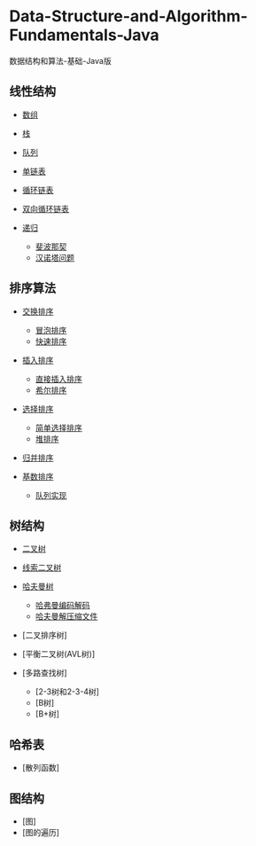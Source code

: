 # Data-Structure-and-Algorithm-Fundamentals-Java
数据结构和算法-基础-Java版
## 线性结构
- [数组](/src/sort_slgorithm/exchange_sort/array)
- [栈](/src/sort_slgorithm/exchange_sort/stack)
- [队列](/src/sort_slgorithm/exchange_sort/queue)
- [单链表](/src/sort_slgorithm/exchange_sort/node)
- [循环链表](/src/sort_slgorithm/exchange_sort/loopNode)
- [双向循环链表](/src/sort_slgorithm/exchange_sort/double_node)
- [递归](/src/sort_slgorithm/exchange_sort/recursion)

    + [斐波那契](/src/sort_slgorithm/exchange_sort/recursion/fibonacci)
    + [汉诺塔问题](/src/sort_slgorithm/exchange_sort/recursion/tower_of_hanoi)
## 排序算法
- [交换排序](/src/sort_algorithm/exchange_sort)

    + [冒泡排序](/src/sort_algorithm/exchange_sort/bubble_sort)
    + [快速排序](/src/sort_algorithm/exchange_sort/qucik_sort)
- [插入排序](/src/sort_algorithm/insertion_sort)

    + [直接插入排序](/src/sort_algorithm/insertion_sort/straight_insertion_sort)
    + [希尔排序](/src/sort_algorithm/insertion_sort/shell_sort)
- [选择排序](/src/sort_algorithm/insertion_sort/selection_sort)

    + [简单选择排序](/src/sort_algorithm/insertion_sort/simple_selection_sort)
    + [堆排序](/src/sort_algorithm/insertion_sort/heap_sort)
- [归并排序](/src/sort_algorithm/insertion_sort/merge_sort)
- [基数排序](/src/sort_algorithm/insertion_sort/radix_sort)
    
    + [队列实现](/src/sort_algorithm/insertion_sort/selection_sort/radix_queue_sort)
## 树结构
- [二叉树](/src/tree/binary_tree)
- [线索二叉树](/src/tree/threaded_binary_tree)
- [哈夫曼树](/src/tree/huffman_tree)

    + [哈弗曼编码解码](/src/tree/huffman_tree/huffman_coding)
    + [哈夫曼解压缩文件](/src/tree/huffman_tree/huffman_file)
- [二叉排序树]
- [平衡二叉树(AVL树)]
- [多路查找树]

    + [2-3树和2-3-4树]
    + [B树]
    + [B+树]
## 哈希表
- [散列函数]
## 图结构
- [图]
- [图的遍历]
